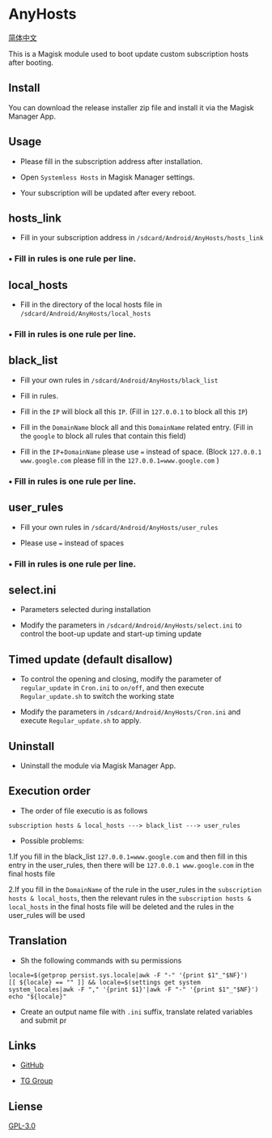 # AnyHosts

[简体中文](<https://github.com/E7KMbb/AnyHosts/blob/master/README_zh.md>)

This is a Magisk module used to boot update custom subscription hosts after booting.

## Install

You can download the release installer zip file and install it via the Magisk Manager App.

## Usage

* Please fill in the subscription address after installation.

* Open `Systemless Hosts` in Magisk Manager settings.

* Your subscription will be updated after every reboot.

## hosts_link

* Fill in your subscription address in `/sdcard/Android/AnyHosts/hosts_link`

### • Fill in rules is one rule per line.

## local_hosts

* Fill in the directory of the local hosts file in `/sdcard/Android/AnyHosts/local_hosts`

### • Fill in rules is one rule per line.

## black_list

* Fill your own rules in `/sdcard/Android/AnyHosts/black_list`

* Fill in rules.

* Fill in the `IP` will block all this `IP`. (Fill in `127.0.0.1` to block all this `IP`)

* Fill in the `DomainName` block all and this `DomainName` related entry. (Fill in the `google` to block all rules that contain this field)

* Fill in the `IP`+`DomainName` please use `=` instead of space. (Block `127.0.0.1 www.google.com` please fill in the `127.0.0.1=www.google.com` )

### • Fill in rules is one rule per line.

## user_rules

* Fill your own rules in `/sdcard/Android/AnyHosts/user_rules`

* Please use `=` instead of spaces

### • Fill in rules is one rule per line.

## select.ini

* Parameters selected during installation

* Modify the parameters in `/sdcard/Android/AnyHosts/select.ini` to control the boot-up update and start-up timing update

## Timed update (default disallow)

* To control the opening and closing, modify the parameter of `regular_update` in `Cron.ini` to `on/off`, and then execute `Regular_update.sh` to switch the working state

* Modify the parameters in `/sdcard/Android/AnyHosts/Cron.ini` and execute `Regular_update.sh` to apply.

## Uninstall

* Uninstall the module via Magisk Manager App.

## Execution order

* The order of file executio is as follows
```
subscription hosts & local_hosts ---> black_list ---> user_rules
```
* Possible problems:

1.If you fill in the black_list `127.0.0.1=www.google.com` and then fill in this entry in the user_rules, then there will be `127.0.0.1 www.google.com` in the final hosts file

2.If you fill in the `DomainName` of the rule in the user_rules in the `subscription hosts & local_hosts`, then the relevant rules in the `subscription hosts & local_hosts` in the final hosts file will be deleted and the rules in the user_rules will be used

## Translation

* Sh the following commands with su permissions 
```
locale=$(getprop persist.sys.locale|awk -F "-" '{print $1"_"$NF}')
[[ ${locale} == "" ]] && locale=$(settings get system system_locales|awk -F "," '{print $1}'|awk -F "-" '{print $1"_"$NF}')
echo "${locale}"
```
* Create an output name file with `.ini` suffix, translate related variables and submit pr

## Links
* [GitHub](https://github.com/E7KMbb/AnyHosts)

* [TG Group](https://t.me/aisauceupdate)

## Liense
[GPL-3.0](https://github.com/E7KMbb/AnyHosts/LICENSE)
